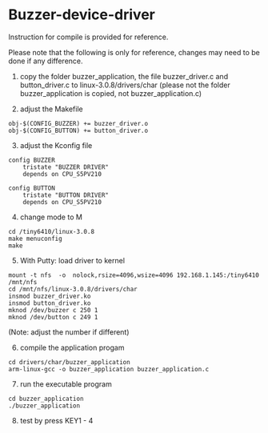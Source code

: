 # Buzzer-device-driver

Instruction for compile is provided for reference.

Please note that the following is only for reference, 
changes may need to be done if any difference.


1. copy the folder buzzer_application, the file buzzer_driver.c and button_driver.c to linux-3.0.8/drivers/char
(please not the folder buzzer_application is copied, not buzzer_application.c)

2. adjust the Makefile

```
obj-$(CONFIG_BUZZER) += buzzer_driver.o
obj-$(CONFIG_BUTTON) += button_driver.o
```

3. adjust the Kconfig file
```
config BUZZER
	tristate "BUZZER DRIVER"
	depends on CPU_S5PV210

config BUTTON
	tristate "BUTTON DRIVER"
	depends on CPU_S5PV210
```
4. change mode to M
```
cd /tiny6410/linux-3.0.8
make menuconfig
make
```
5. With Putty: load driver to kernel
```
mount -t nfs  -o  nolock,rsize=4096,wsize=4096 192.168.1.145:/tiny6410  /mnt/nfs
cd /mnt/nfs/linux-3.0.8/drivers/char
insmod buzzer_driver.ko
insmod button_driver.ko
mknod /dev/buzzer c 250 1
mknod /dev/button c 249 1
```
(Note: adjust the number if different)

6. compile the application progam
```
cd drivers/char/buzzer_application
arm-linux-gcc -o buzzer_application buzzer_application.c
```
7. run the executable program
```
cd buzzer_application
./buzzer_application
```
8. test by press KEY1 - 4
